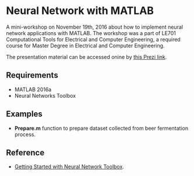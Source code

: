 # Neural Network with MATLAB

A mini-workshop on November 19th, 2016 about how to implement neural network applications with MATLAB. The workshop was a part of LE701 Computational Tools for Electrical and Computer Engineering, a required course for Master Degree in Electrical and Computer Engineering.

The presentation material can be accessed onine by [this Prezi link](https://prezi.com/3i-pzwevplkt/neural-network-with-matlab/).

## Requirements
* MATLAB 2016a
* Neural Networks Toolbox

## Examples
* **Prepare.m** function to prepare dataset collected from beer fermentation process.

## Reference
* [Getting Started with Neural Network Toolbox](https://www.mathworks.com/help/nnet/getting-started-with-neural-network-toolbox.html).